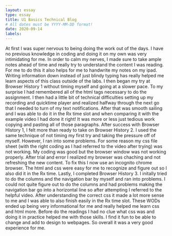 ```yaml
---
layout: essay
type: essay
title: U1 Basics Technical Blog 
# All dates must be YYYY-MM-DD format!
date: 2020-09-14
labels:
---
```

  At first I was super nervous to being doing the work out of the days. I have no previous knowledge in coding and doing it on my own was very intimidating for me. In order to calm my nerves, I made sure to take ample notes ahead of time and really try to understand the content I was reading. For me to do this it also helps for me to handwrite my notes on my ipad. Writing information down instead of just blindy typing has really helped me learn aspects of this class outside of the labs. 
  I then began my try at Browser History 1 without timing myself and going at a slower pace. To my surprise I had remembered all of the html tags necessary to do the assignment. I then had a little bit of technical difficulties setting up my recording and quicktime player and realized halfway through the next go that I needed to turn of my text notifications. After that was smooth sailing and I was able to do it in the Rx time slot and when comparing it with the example video I had done it right! It was more or less just tedious work copying and pasting all of those paragraphs. 
  After success with Browser History 1, I felt more than ready to take on Browser History 2. I used the same technique of not timing my first try and taking the pressure off of myself. However, I ran into some problems. For some reason my css file sheet (with the right coding as I had referred to the video after trying) was not working. My coding was good but the browser window was not working properly. After trial and error I realized my browser was chaching and not refreshing the new content. To fix this I now use an incognito chrome browser. The html and css were easy for me to recognize and figure out so I also did it in the Rx time.
  Lastly, I completed Browser History 3. I initally tried to do the columns and the navigation bar by myself and ran into problems. I could not quite figure out to do the columns and had problems making the navigation bar go into a horizontal line so after attempting I referred to the helpful video. After understanding the correct css it made a lot more sense to me and I was able to also finish easily in the Rx time slot. 
  These WODs ended up being very informational for me and really helped me learn css and html more. Before do the readings I had no clue what css was and doing it in practice helped me with those skills. I find it fun to be able to change and add to design to webpages. So overall it was a very good experience for me. 
